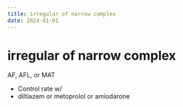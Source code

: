 ```yaml
---
title: irregular of narrow complex
date: 2024-01-01
---
```

# irregular of narrow complex

AF, AFL, or MAT
* Control rate w/
* diltiazem or metoprolol or amiodarone
